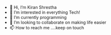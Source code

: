 - 👋 Hi, I’m Kiran Shrestha 
- 👀 I’m interested in everything Tech!
- 🌱 I’m currently programming
- 💞️ I’m looking to collaborate on making life easier
- 📫 How to reach me ....keep on touch

<!---
kiran-qitplus/kiran-qitplus is a ✨ special ✨ repository because its `README.md` (this file) appears on your GitHub profile.
You can click the Preview link to take a look at your changes.
--->
